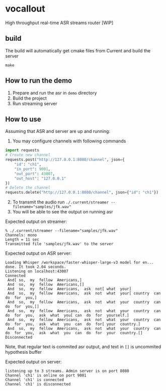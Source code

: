 # vocallout
High throughput real-time ASR streams router [WIP]

## build
The build will automatically get cmake files from Current and build the server
```
make
```

## How to run the demo
1. Prepare and run the asr in `demo` directory
2. Build the project
3. Run streaming server


## How to use
Assuming that ASR and server are up and running:
1. You may configure channels with following commands
```python
import requests
# Create new channel
requests.post("http://127.0.0.1:8080/channel", json={
    "id": "ch1",
    "in_port": 9001,
    "out_port": 43007,
    "out_host": "127.0.0.1"
})
# Delete the channel
requests.delete("http://127.0.0.1:8080/channel", json={"id": "ch1"})
```
2. To transmit the audio run `./.current/streamer --filename="samples/jfk.wav"`
3. You will be able to see the output on running asr

Expected output on streamer:
```
% ./.current/streamer --filename="samples/jfk.wav"
Channels: mono
Length = 11 sec
Transmitted file 'samples/jfk.wav' to the server
```
Expected output on ASR server:
```
Loading Whisper /workspace/faster-whisper-large-v3 model for en... done. It took 2.04 seconds.
Listening on localhost:43007
Connected
 And[ so,  my  fellow  Americans,]
 And  so,  my  fellow  Americans,[]
 And  so,  my  fellow  Americans,  ask  not[ what  your]
 And  so,  my  fellow  Americans,  ask  not  what  your[ country  can  do  for  you,]
 And  so,  my  fellow  Americans,  ask  not  what  your  country  can  do  for  you,[]
 And  so,  my  fellow  Americans,  ask  not  what  your  country  can  do  for  you,  ask  what  you[ can  do  for  yourself.]
 And  so,  my  fellow  Americans,  ask  not  what  your  country  can  do  for  you,  ask  what  you  can  do  for[ your  country.]
 And  so,  my  fellow  Americans,  ask  not  what  your  country  can  do  for  you,  ask  what  you  can  do  for  your  country.[]
Disconnected
```
Note, that regular text is commited asr output, and text in `[]` is uncommited hypothesis buffer

Expected output on server:
```
listening up to 3 streams. Admin server is on port 8080
Channel 'ch1' is online on port 9001
Channel 'ch1' is connected
Channel 'ch1' is disconnected
```
